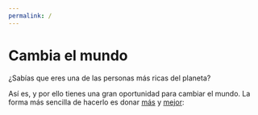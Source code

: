 ```yaml
---
permalink: /
---
```

# Cambia el mundo

¿Sabías que eres una de las personas más ricas del planeta?

Así es, y por ello tienes una gran oportunidad para cambiar el mundo. La forma más sencilla de hacerlo es donar [más](/dona-mas/) y [mejor](/dona-mejor/):
